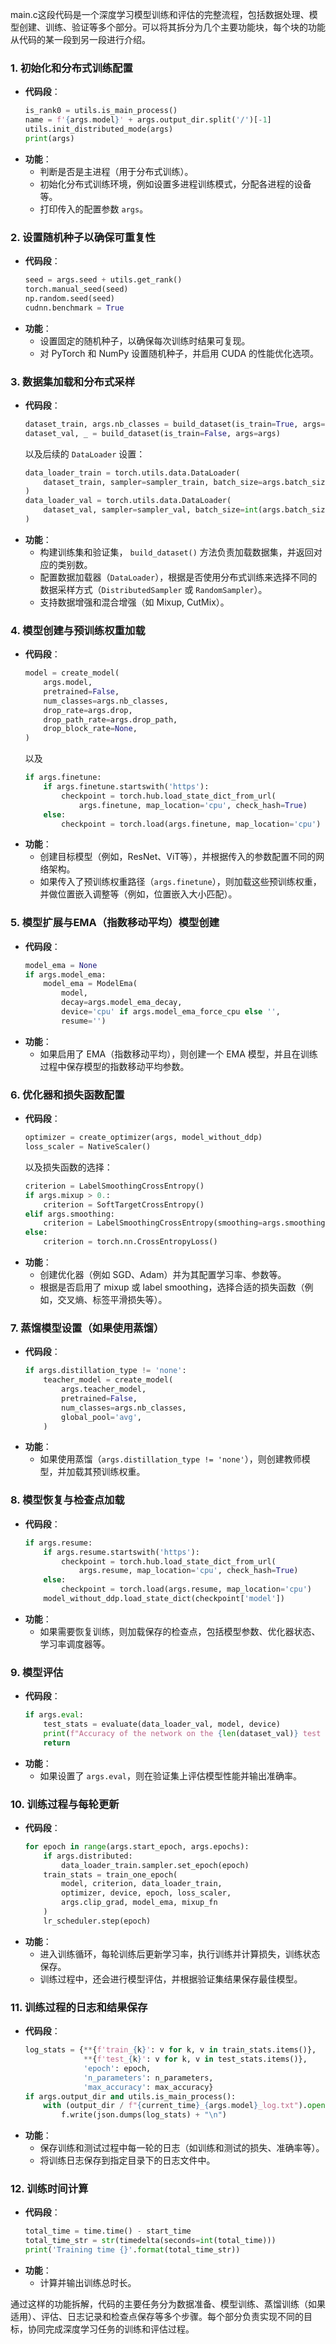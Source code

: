 main.c这段代码是一个深度学习模型训练和评估的完整流程，包括数据处理、模型创建、训练、验证等多个部分。可以将其拆分为几个主要功能块，每个块的功能从代码的某一段到另一段进行介绍。

### 1. **初始化和分布式训练配置**
   - **代码段**：
     ```python
     is_rank0 = utils.is_main_process()
     name = f'{args.model}' + args.output_dir.split('/')[-1]
     utils.init_distributed_mode(args)
     print(args)
     ```
   - **功能**：
     - 判断是否是主进程（用于分布式训练）。
     - 初始化分布式训练环境，例如设置多进程训练模式，分配各进程的设备等。
     - 打印传入的配置参数 `args`。

### 2. **设置随机种子以确保可重复性**
   - **代码段**：
     ```python
     seed = args.seed + utils.get_rank()
     torch.manual_seed(seed)
     np.random.seed(seed)
     cudnn.benchmark = True
     ```
   - **功能**：
     - 设置固定的随机种子，以确保每次训练时结果可复现。
     - 对 PyTorch 和 NumPy 设置随机种子，并启用 CUDA 的性能优化选项。

### 3. **数据集加载和分布式采样**
   - **代码段**：
     ```python
     dataset_train, args.nb_classes = build_dataset(is_train=True, args=args)
     dataset_val, _ = build_dataset(is_train=False, args=args)
     ```
     以及后续的 `DataLoader` 设置：
     ```python
     data_loader_train = torch.utils.data.DataLoader(
         dataset_train, sampler=sampler_train, batch_size=args.batch_size, ...
     )
     data_loader_val = torch.utils.data.DataLoader(
         dataset_val, sampler=sampler_val, batch_size=int(args.batch_size), ...
     )
     ```
   - **功能**：
     - 构建训练集和验证集， `build_dataset()` 方法负责加载数据集，并返回对应的类别数。
     - 配置数据加载器（`DataLoader`），根据是否使用分布式训练来选择不同的数据采样方式（`DistributedSampler` 或 `RandomSampler`）。
     - 支持数据增强和混合增强（如 Mixup, CutMix）。

### 4. **模型创建与预训练权重加载**
   - **代码段**：
     ```python
     model = create_model(
         args.model,
         pretrained=False,
         num_classes=args.nb_classes,
         drop_rate=args.drop,
         drop_path_rate=args.drop_path,
         drop_block_rate=None,
     )
     ```
     以及
     ```python
     if args.finetune:
         if args.finetune.startswith('https'):
             checkpoint = torch.hub.load_state_dict_from_url(
                 args.finetune, map_location='cpu', check_hash=True)
         else:
             checkpoint = torch.load(args.finetune, map_location='cpu')
     ```
   - **功能**：
     - 创建目标模型（例如，ResNet、ViT等），并根据传入的参数配置不同的网络架构。
     - 如果传入了预训练权重路径（`args.finetune`），则加载这些预训练权重，并做位置嵌入调整等（例如，位置嵌入大小匹配）。

### 5. **模型扩展与EMA（指数移动平均）模型创建**
   - **代码段**：
     ```python
     model_ema = None
     if args.model_ema:
         model_ema = ModelEma(
             model,
             decay=args.model_ema_decay,
             device='cpu' if args.model_ema_force_cpu else '',
             resume='')
     ```
   - **功能**：
     - 如果启用了 EMA（指数移动平均），则创建一个 EMA 模型，并且在训练过程中保存模型的指数移动平均参数。

### 6. **优化器和损失函数配置**
   - **代码段**：
     ```python
     optimizer = create_optimizer(args, model_without_ddp)
     loss_scaler = NativeScaler()
     ```
     以及损失函数的选择：
     ```python
     criterion = LabelSmoothingCrossEntropy()
     if args.mixup > 0.:
         criterion = SoftTargetCrossEntropy()
     elif args.smoothing:
         criterion = LabelSmoothingCrossEntropy(smoothing=args.smoothing)
     else:
         criterion = torch.nn.CrossEntropyLoss()
     ```
   - **功能**：
     - 创建优化器（例如 SGD、Adam）并为其配置学习率、参数等。
     - 根据是否启用了 mixup 或 label smoothing，选择合适的损失函数（例如，交叉熵、标签平滑损失等）。

### 7. **蒸馏模型设置（如果使用蒸馏）**
   - **代码段**：
     ```python
     if args.distillation_type != 'none':
         teacher_model = create_model(
             args.teacher_model,
             pretrained=False,
             num_classes=args.nb_classes,
             global_pool='avg',
         )
     ```
   - **功能**：
     - 如果使用蒸馏（`args.distillation_type != 'none'`），则创建教师模型，并加载其预训练权重。

### 8. **模型恢复与检查点加载**
   - **代码段**：
     ```python
     if args.resume:
         if args.resume.startswith('https'):
             checkpoint = torch.hub.load_state_dict_from_url(
                 args.resume, map_location='cpu', check_hash=True)
         else:
             checkpoint = torch.load(args.resume, map_location='cpu')
         model_without_ddp.load_state_dict(checkpoint['model'])
     ```
   - **功能**：
     - 如果需要恢复训练，则加载保存的检查点，包括模型参数、优化器状态、学习率调度器等。

### 9. **模型评估**
   - **代码段**：
     ```python
     if args.eval:
         test_stats = evaluate(data_loader_val, model, device)
         print(f"Accuracy of the network on the {len(dataset_val)} test images: {test_stats['acc1']:.1f}%")
         return
     ```
   - **功能**：
     - 如果设置了 `args.eval`，则在验证集上评估模型性能并输出准确率。

### 10. **训练过程与每轮更新**
   - **代码段**：
     ```python
     for epoch in range(args.start_epoch, args.epochs):
         if args.distributed:
             data_loader_train.sampler.set_epoch(epoch)
         train_stats = train_one_epoch(
             model, criterion, data_loader_train,
             optimizer, device, epoch, loss_scaler,
             args.clip_grad, model_ema, mixup_fn
         )
         lr_scheduler.step(epoch)
     ```
   - **功能**：
     - 进入训练循环，每轮训练后更新学习率，执行训练并计算损失，训练状态保存。
     - 训练过程中，还会进行模型评估，并根据验证集结果保存最佳模型。

### 11. **训练过程的日志和结果保存**
   - **代码段**：
     ```python
     log_stats = {**{f'train_{k}': v for k, v in train_stats.items()},
                  **{f'test_{k}': v for k, v in test_stats.items()},
                  'epoch': epoch,
                  'n_parameters': n_parameters,
                  'max_accuracy': max_accuracy}
     if args.output_dir and utils.is_main_process():
         with (output_dir / f"{current_time}_{args.model}_log.txt").open("a") as f:
             f.write(json.dumps(log_stats) + "\n")
     ```
   - **功能**：
     - 保存训练和测试过程中每一轮的日志（如训练和测试的损失、准确率等）。
     - 将训练日志保存到指定目录下的日志文件中。

### 12. **训练时间计算**
   - **代码段**：
     ```python
     total_time = time.time() - start_time
     total_time_str = str(timedelta(seconds=int(total_time)))
     print('Training time {}'.format(total_time_str))
     ```
   - **功能**：
     - 计算并输出训练总时长。

通过这样的功能拆解，代码的主要任务分为数据准备、模型训练、蒸馏训练（如果适用）、评估、日志记录和检查点保存等多个步骤。每个部分负责实现不同的目标，协同完成深度学习任务的训练和评估过程。